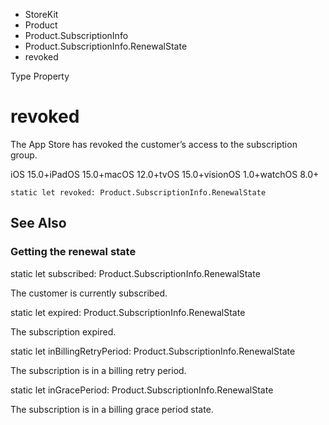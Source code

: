 

- StoreKit
- Product
- Product.SubscriptionInfo
- Product.SubscriptionInfo.RenewalState
-  revoked 

Type Property

# revoked

The App Store has revoked the customer’s access to the subscription group.

iOS 15.0+iPadOS 15.0+macOS 12.0+tvOS 15.0+visionOS 1.0+watchOS 8.0+

``` source
static let revoked: Product.SubscriptionInfo.RenewalState
```

## See Also

### Getting the renewal state

static let subscribed: Product.SubscriptionInfo.RenewalState

The customer is currently subscribed.

static let expired: Product.SubscriptionInfo.RenewalState

The subscription expired.

static let inBillingRetryPeriod: Product.SubscriptionInfo.RenewalState

The subscription is in a billing retry period.

static let inGracePeriod: Product.SubscriptionInfo.RenewalState

The subscription is in a billing grace period state.

